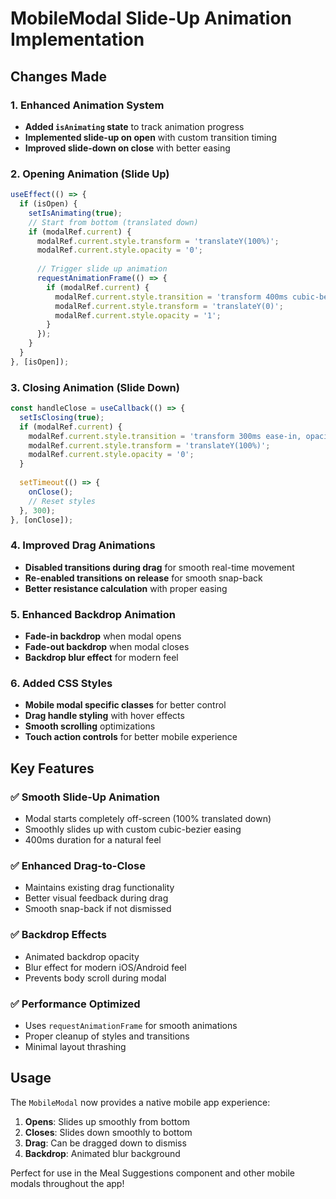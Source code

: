 # MobileModal Slide-Up Animation Implementation

## Changes Made

### 1. Enhanced Animation System
- **Added `isAnimating` state** to track animation progress
- **Implemented slide-up on open** with custom transition timing
- **Improved slide-down on close** with better easing

### 2. Opening Animation (Slide Up)
```jsx
useEffect(() => {
  if (isOpen) {
    setIsAnimating(true);
    // Start from bottom (translated down)
    if (modalRef.current) {
      modalRef.current.style.transform = 'translateY(100%)';
      modalRef.current.style.opacity = '0';
      
      // Trigger slide up animation
      requestAnimationFrame(() => {
        if (modalRef.current) {
          modalRef.current.style.transition = 'transform 400ms cubic-bezier(0.25, 0.46, 0.45, 0.94), opacity 400ms ease-out';
          modalRef.current.style.transform = 'translateY(0)';
          modalRef.current.style.opacity = '1';
        }
      });
    }
  }
}, [isOpen]);
```

### 3. Closing Animation (Slide Down)
```jsx
const handleClose = useCallback(() => {
  setIsClosing(true);
  if (modalRef.current) {
    modalRef.current.style.transition = 'transform 300ms ease-in, opacity 300ms ease-in';
    modalRef.current.style.transform = 'translateY(100%)';
    modalRef.current.style.opacity = '0';
  }
  
  setTimeout(() => {
    onClose();
    // Reset styles
  }, 300);
}, [onClose]);
```

### 4. Improved Drag Animations
- **Disabled transitions during drag** for smooth real-time movement
- **Re-enabled transitions on release** for smooth snap-back
- **Better resistance calculation** with proper easing

### 5. Enhanced Backdrop Animation
- **Fade-in backdrop** when modal opens
- **Fade-out backdrop** when modal closes
- **Backdrop blur effect** for modern feel

### 6. Added CSS Styles
- **Mobile modal specific classes** for better control
- **Drag handle styling** with hover effects
- **Smooth scrolling** optimizations
- **Touch action controls** for better mobile experience

## Key Features

### ✅ **Smooth Slide-Up Animation**
- Modal starts completely off-screen (100% translated down)
- Smoothly slides up with custom cubic-bezier easing
- 400ms duration for a natural feel

### ✅ **Enhanced Drag-to-Close**
- Maintains existing drag functionality
- Better visual feedback during drag
- Smooth snap-back if not dismissed

### ✅ **Backdrop Effects**
- Animated backdrop opacity
- Blur effect for modern iOS/Android feel
- Prevents body scroll during modal

### ✅ **Performance Optimized**
- Uses `requestAnimationFrame` for smooth animations
- Proper cleanup of styles and transitions
- Minimal layout thrashing

## Usage

The `MobileModal` now provides a native mobile app experience:

1. **Opens**: Slides up smoothly from bottom
2. **Closes**: Slides down smoothly to bottom  
3. **Drag**: Can be dragged down to dismiss
4. **Backdrop**: Animated blur background

Perfect for use in the Meal Suggestions component and other mobile modals throughout the app!

